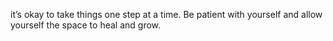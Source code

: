 it’s okay to take things one step at
a time. Be patient with yourself
and allow yourself the space to
heal and grow.